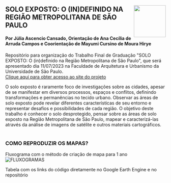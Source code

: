 <div class="fluid-row" id="header">
    <div id="column">
        <div class = "blocks">
            <img src='https://github.com/JuliaCansado/SOLO-EXPOSTO/assets/68694598/76706e91-bceb-46ed-82d5-b3702dcea450' height='auto' width='100' align='right'>
        </div>
    </div>
    <h2 class="title toc-ignore">SOLO EXPOSTO: O (IN)DEFINIDO NA REGIÃO METROPOLITANA DE SÃO PAULO </h2>
</div>

        
#### Por Júlia Ascencio Cansado, Orientação de Ana Cecília de Arruda Campos e Coorientação de Mayumi Cursino de Moura Hirye

Repositório para organização do Trabalho Final de Graduação "SOLO EXPOSTO: O (in)definido na Região Metropolitana de São Paulo", que será apresentado dia 11/07/2023 na Faculdade de Arquitetura e Urbanismo da Universidade de São Paulo.
<br>
[Clique aqui para obter acesso ao site do projeto](https://juliacansado.github.io/SOLO-EXPOSTO/index.html)

O solo exposto é raramente foco de investigações sobre as cidades, apesar de se manifestar em diversos processos, espaços e conflitos, definindo transformações e permanências no tecido urbano. Observar as áreas de solo exposto pode revelar diferentes características de seu entorno e representar desafios e possibilidades de cada região. O objetivo deste trabalho é conhecer o solo desprotegido, pensar sobre as áreas de solo exposto na Região Metropolitana de São Paulo, mapear e caracterizá-las através da análise de imagens de satélite e outros materiais cartográficos. 
<br>
<br>
### COMO REPRODUZIR OS MAPAS?
Fluxograma com o método de criação de mapa para 1 ano
![FLUXOGRAMAS](https://github.com/JuliaCansado/SOLO-EXPOSTO/assets/68694598/a97e508a-9357-4b2a-95fb-9e32a0fbd902)

Tabela com os links do código diretamente no Google Earth Engine e no repositório

